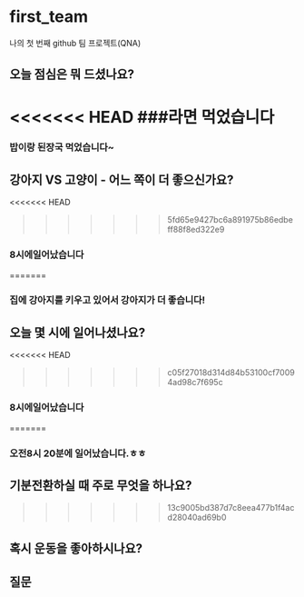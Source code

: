 # first_team
나의 첫 번째 github 팀 프로젝트(QNA)
## 오늘 점심은 뭐 드셨나요?
<<<<<<< HEAD
###라면 먹었습니다
=======
### 밥이랑 된장국 먹었습니다~
## 강아지 VS 고양이 - 어느 쪽이 더 좋으신가요?
<<<<<<< HEAD
>>>>>>> 5fd65e9427bc6a891975b86edbeff88f8ed322e9
### 8시에일어났습니다
=======
### 집에 강아지를 키우고 있어서 강아지가 더 좋습니다!
## 오늘 몇 시에 일어나셨나요?
<<<<<<< HEAD
>>>>>>> c05f27018d314d84b53100cf70094ad98c7f695c
### 8시에일어났습니다
=======
### 오전8시 20분에 일어났습니다.ㅎㅎ
## 기분전환하실 때 주로 무엇을 하나요?
>>>>>>> 13c9005bd387d7c8eea477b1f4acd28040ad69b0
## 혹시 운동을 좋아하시나요?
## 질문

